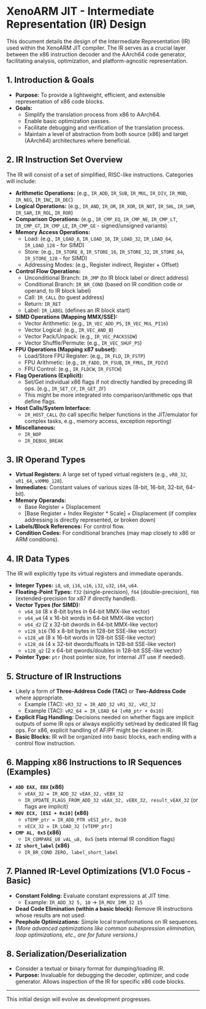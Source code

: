 # XenoARM JIT - Intermediate Representation (IR) Design

This document details the design of the Intermediate Representation (IR) used within the XenoARM JIT compiler. The IR serves as a crucial layer between the x86 instruction decoder and the AArch64 code generator, facilitating analysis, optimization, and platform-agnostic representation.

## 1. Introduction & Goals

*   **Purpose:** To provide a lightweight, efficient, and extensible representation of x86 code blocks.
*   **Goals:**
    *   Simplify the translation process from x86 to AArch64.
    *   Enable basic optimization passes.
    *   Facilitate debugging and verification of the translation process.
    *   Maintain a level of abstraction from both source (x86) and target (AArch64) architectures where beneficial.

## 2. IR Instruction Set Overview

The IR will consist of a set of simplified, RISC-like instructions. Categories will include:

*   **Arithmetic Operations:** (e.g., `IR_ADD`, `IR_SUB`, `IR_MUL`, `IR_DIV`, `IR_MOD`, `IR_NEG`, `IR_INC`, `IR_DEC`)
*   **Logical Operations:** (e.g., `IR_AND`, `IR_OR`, `IR_XOR`, `IR_NOT`, `IR_SHL`, `IR_SHR`, `IR_SAR`, `IR_ROL`, `IR_ROR`)
*   **Comparison Operations:** (e.g., `IR_CMP_EQ`, `IR_CMP_NE`, `IR_CMP_LT`, `IR_CMP_GT`, `IR_CMP_LE`, `IR_CMP_GE` - signed/unsigned variants)
*   **Memory Access Operations:**
    *   Load: (e.g., `IR_LOAD_8`, `IR_LOAD_16`, `IR_LOAD_32`, `IR_LOAD_64`, `IR_LOAD_128` - for SIMD)
    *   Store: (e.g., `IR_STORE_8`, `IR_STORE_16`, `IR_STORE_32`, `IR_STORE_64`, `IR_STORE_128` - for SIMD)
    *   Addressing Modes: (e.g., Register indirect, Register + Offset)
*   **Control Flow Operations:**
    *   Unconditional Branch: `IR_JMP` (to IR block label or direct address)
    *   Conditional Branch: `IR_BR_COND` (based on IR condition code or operand, to IR block label)
    *   Call: `IR_CALL` (to guest address)
    *   Return: `IR_RET`
    *   Label: `IR_LABEL` (defines an IR block start)
*   **SIMD Operations (Mapping MMX/SSE):**
    *   Vector Arithmetic: (e.g., `IR_VEC_ADD_PS`, `IR_VEC_MUL_PI16`)
    *   Vector Logical: (e.g., `IR_VEC_AND_B`)
    *   Vector Pack/Unpack: (e.g., `IR_VEC_PACKSSDW`)
    *   Vector Shuffle/Permute: (e.g., `IR_VEC_SHUF_PS`)
*   **FPU Operations (Mapping x87 subset):**
    *   Load/Store FPU Register: (e.g., `IR_FLD`, `IR_FSTP`)
    *   FPU Arithmetic: (e.g., `IR_FADD`, `IR_FSUB`, `IR_FMUL`, `IR_FDIV`)
    *   FPU Control: (e.g., `IR_FLDCW`, `IR_FSTCW`)
*   **Flag Operations (Explicit):**
    *   Set/Get individual x86 flags if not directly handled by preceding IR ops. (e.g., `IR_SET_CF`, `IR_GET_ZF`)
    *   This might be more integrated into comparison/arithmetic ops that define flags.
*   **Host Calls/System Interface:**
    *   `IR_HOST_CALL` (to call specific helper functions in the JIT/emulator for complex tasks, e.g., memory access, exception reporting)
*   **Miscellaneous:**
    *   `IR_NOP`
    *   `IR_DEBUG_BREAK`

## 3. IR Operand Types

*   **Virtual Registers:** A large set of typed virtual registers (e.g., `vR0_32`, `vR1_64`, `vXMM0_128`).
*   **Immediates:** Constant values of various sizes (8-bit, 16-bit, 32-bit, 64-bit).
*   **Memory Operands:**
    *   Base Register + Displacement
    *   [Base Register + Index Register * Scale] + Displacement (if complex addressing is directly represented, or broken down)
*   **Labels/Block References:** For control flow.
*   **Condition Codes:** For conditional branches (may map closely to x86 or ARM conditions).

## 4. IR Data Types

The IR will explicitly type its virtual registers and immediate operands.

*   **Integer Types:** `i8`, `u8`, `i16`, `u16`, `i32`, `u32`, `i64`, `u64`.
*   **Floating-Point Types:** `f32` (single-precision), `f64` (double-precision), `f80` (extended-precision for x87 if directly handled).
*   **Vector Types (for SIMD):**
    *   `v64_b8` (8 x 8-bit bytes in 64-bit MMX-like vector)
    *   `v64_w4` (4 x 16-bit words in 64-bit MMX-like vector)
    *   `v64_d2` (2 x 32-bit dwords in 64-bit MMX-like vector)
    *   `v128_b16` (16 x 8-bit bytes in 128-bit SSE-like vector)
    *   `v128_w8` (8 x 16-bit words in 128-bit SSE-like vector)
    *   `v128_d4` (4 x 32-bit dwords/floats in 128-bit SSE-like vector)
    *   `v128_q2` (2 x 64-bit qwords/doubles in 128-bit SSE-like vector)
*   **Pointer Type:** `ptr` (host pointer size, for internal JIT use if needed).

## 5. Structure of IR Instructions

*   Likely a form of **Three-Address Code (TAC)** or **Two-Address Code** where appropriate.
    *   Example (TAC): `vR3_32 = IR_ADD_32 vR1_32, vR2_32`
    *   Example (TAC): `vR2_64 = IR_LOAD_64 [vR0_ptr + 0x10]`
*   **Explicit Flag Handling:** Decisions needed on whether flags are implicit outputs of some IR ops or always explicitly set/read by dedicated IR flag ops. For x86, explicit handling of AF/PF might be cleaner in IR.
*   **Basic Blocks:** IR will be organized into basic blocks, each ending with a control flow instruction.

## 6. Mapping x86 Instructions to IR Sequences (Examples)

*   **`ADD EAX, EBX` (x86)**
    *   `vEAX_32 = IR_ADD_32 vEAX_32, vEBX_32`
    *   `IR_UPDATE_FLAGS_FROM_ADD_32 vEAX_32, vEBX_32, result_vEAX_32` (or flags are implicit)
*   **`MOV ECX, [ESI + 0x10]` (x86)**
    *   `vTEMP_ptr = IR_ADD_PTR vESI_ptr, 0x10`
    *   `vECX_32 = IR_LOAD_32 [vTEMP_ptr]`
*   **`CMP AL, 0x5` (x86)**
    *   `IR_COMPARE_U8 vAL_u8, 0x5` (sets internal IR condition flags)
*   **`JZ short_label` (x86)**
    *   `IR_BR_COND ZERO, label_short_label`

## 7. Planned IR-Level Optimizations (V1.0 Focus - Basic)

*   **Constant Folding:** Evaluate constant expressions at JIT time.
    *   Example: `IR_ADD_32 5, 10` -> `IR_MOV_IMM_32 15`
*   **Dead Code Elimination (within a basic block):** Remove IR instructions whose results are not used.
*   **Peephole Optimizations:** Simple local transformations on IR sequences.
*   *(More advanced optimizations like common subexpression elimination, loop optimizations, etc., are for future versions.)*

## 8. Serialization/Deserialization

*   Consider a textual or binary format for dumping/loading IR.
*   **Purpose:** Invaluable for debugging the decoder, optimizer, and code generator. Allows inspection of the IR for specific x86 code blocks.

---
This initial design will evolve as development progresses.